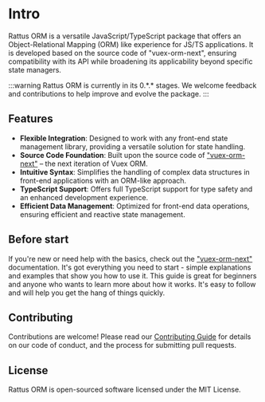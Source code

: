 # Intro

Rattus ORM is a versatile JavaScript/TypeScript package that offers an Object-Relational Mapping (ORM) like experience for JS/TS applications. It is developed based on the source code of "vuex-orm-next", ensuring compatibility with its API while broadening its applicability beyond specific state managers.

:::warning
Rattus ORM is currently in its 0.\*.* stages. We welcome feedback and contributions to help improve and evolve the package.
:::

## Features

- **Flexible Integration**: Designed to work with any front-end state management library, providing a versatile solution for state handling.
- **Source Code Foundation**: Built upon the source code of ["vuex-orm-next"](https://next.vuex-orm.org/) – the next iteration of Vuex ORM.
- **Intuitive Syntax**: Simplifies the handling of complex data structures in front-end applications with an ORM-like approach.
- **TypeScript Support**: Offers full TypeScript support for type safety and an enhanced development experience.
- **Efficient Data Management**: Optimized for front-end data operations, ensuring efficient and reactive state management.

## Before start

If you're new or need help with the basics, check out the ["vuex-orm-next"](https://next.vuex-orm.org/) documentation. It's got everything you need to start - simple explanations and examples that show you how to use it. This guide is great for beginners and anyone who wants to learn more about how it works. It's easy to follow and will help you get the hang of things quickly.

## Contributing
Contributions are welcome! Please read our [Contributing Guide](https://github.com/lyohaplotinka/rattus-orm/blob/main/CONTRIBUTING.md) for details on our code of conduct, and the process for submitting pull requests.

## License
Rattus ORM is open-sourced software licensed under the MIT License.

